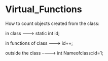 # Virtual_Functions

How to count objects created from the class:

in class ---> static int id;

in functions of class ---> id++;

outside the class ----> int Nameofclass::id=1;


